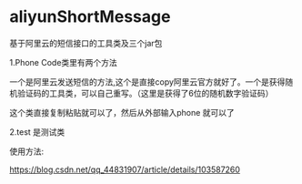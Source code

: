 # aliyunShortMessage
基于阿里云的短信接口的工具类及三个jar包

1.Phone Code类里有两个方法

一个是阿里云发送短信的方法,这个是直接copy阿里云官方就好了。一个是获得随机验证码的工具类，可以自己重写。（这里是获得了6位的随机数字验证码）

这个类直接复制粘贴就可以了，然后从外部输入phone 就可以了

2.test 是测试类

使用方法:

https://blog.csdn.net/qq_44831907/article/details/103587260

